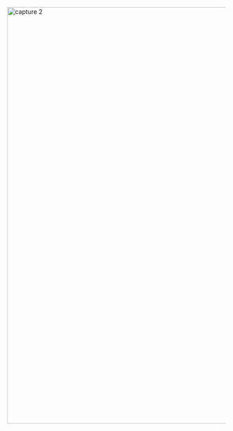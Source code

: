 <img width="960" alt="capture 2" src="https://user-images.githubusercontent.com/35582387/46937406-d7a43e00-d026-11e8-80f2-a782c04bb08f.PNG">
